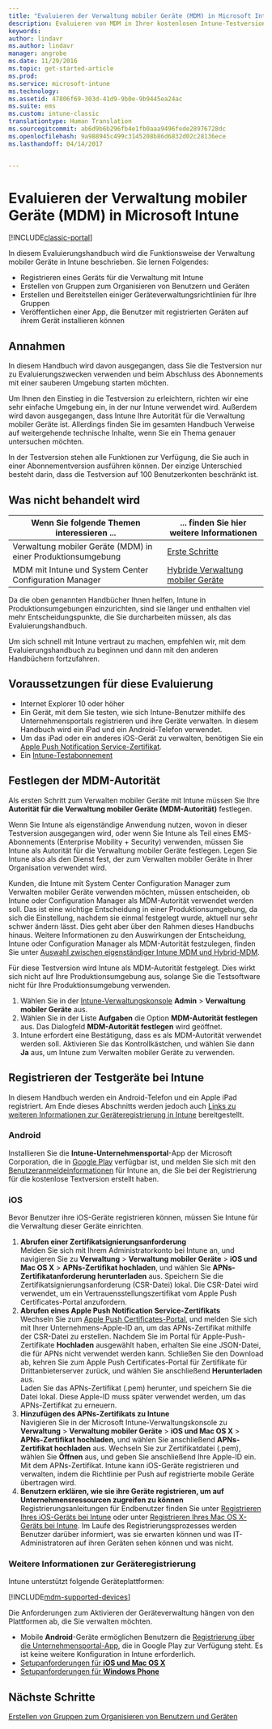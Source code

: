 ```yaml
---
title: "Evaluieren der Verwaltung mobiler Geräte (MDM) in Microsoft Intune | Microsoft-Dokumentation"
description: Evaluieren von MDM in Ihrer kostenlosen Intune-Testversion.
keywords: 
author: lindavr
ms.author: lindavr
manager: angrobe
ms.date: 11/29/2016
ms.topic: get-started-article
ms.prod: 
ms.service: microsoft-intune
ms.technology: 
ms.assetid: 47806f69-303d-41d9-9b0e-9b9445ea24ac
ms.suite: ems
ms.custom: intune-classic
translationtype: Human Translation
ms.sourcegitcommit: ab6d9b6b296fb4e1fb0aaa9496fede28976728dc
ms.openlocfilehash: 9a988945c499c3145208b86d6832d02c28136ece
ms.lasthandoff: 04/14/2017


---
```


# <a name="evaluate-mobile-device-management-in-microsoft-intune"></a>Evaluieren der Verwaltung mobiler Geräte (MDM) in Microsoft Intune

[!INCLUDE[classic-portal](../includes/classic-portal.md)]

In diesem Evaluierungshandbuch wird die Funktionsweise der Verwaltung mobiler Geräte in Intune beschrieben. Sie lernen Folgendes:
- Registrieren eines Geräts für die Verwaltung mit Intune
- Erstellen von Gruppen zum Organisieren von Benutzern und Geräten
- Erstellen und Bereitstellen einiger Geräteverwaltungsrichtlinien für Ihre Gruppen
- Veröffentlichen einer App, die Benutzer mit registrierten Geräten auf ihrem Gerät installieren können
<!--- - Monitor the device? View a report of compliant devices?--->
<!--- - Remove the device from management--->

## <a name="assumptions"></a>Annahmen
In diesem Handbuch wird davon ausgegangen, dass Sie die Testversion nur zu Evaluierungszwecken verwenden und beim Abschluss des Abonnements mit einer sauberen Umgebung starten möchten.

Um Ihnen den Einstieg in die Testversion zu erleichtern, richten wir eine sehr einfache Umgebung ein, in der nur Intune verwendet wird. Außerdem wird davon ausgegangen, dass Intune Ihre Autorität für die Verwaltung mobiler Geräte ist. Allerdings finden Sie im gesamten Handbuch Verweise auf weitergehende technische Inhalte, wenn Sie ein Thema genauer untersuchen möchten.

In der Testversion stehen alle Funktionen zur Verfügung, die Sie auch in einer Abonnementversion ausführen können. Der einzige Unterschied besteht darin, dass die Testversion auf 100 Benutzerkonten beschränkt ist.

## <a name="whats-not-covered"></a>Was nicht behandelt wird
|Wenn Sie folgende Themen interessieren ... |... finden Sie hier weitere Informationen |
|------------------------|----------|
|Verwaltung mobiler Geräte (MDM) in einer Produktionsumgebung | [Erste Schritte](https://docs.microsoft.com/intune/get-started/start-with-a-paid-subscription-to-microsoft-intune) |
|MDM mit Intune und System Center Configuration Manager | [Hybride Verwaltung mobiler Geräte](https://docs.microsoft.com/sccm/mdm/understand/hybrid-mobile-device-management) |

Da die oben genannten Handbücher Ihnen helfen, Intune in Produktionsumgebungen einzurichten, sind sie länger und enthalten viel mehr Entscheidungspunkte, die Sie durcharbeiten müssen, als das Evaluierungshandbuch.

Um sich schnell mit Intune vertraut zu machen, empfehlen wir, mit dem Evaluierungshandbuch zu beginnen und dann mit den anderen Handbüchern fortzufahren.

## <a name="prerequisites-for-this-evaluation"></a>Voraussetzungen für diese Evaluierung
- Internet Explorer 10 oder höher
- Ein Gerät, mit dem Sie testen, wie sich Intune-Benutzer mithilfe des Unternehmensportals registrieren und ihre Geräte verwalten. In diesem Handbuch wird ein iPad und ein Android-Telefon verwendet.
- Um das iPad oder ein anderes iOS-Gerät zu verwalten, benötigen Sie ein [Apple Push Notification Service-Zertifikat](https://docs.microsoft.com/intune/deploy-use/set-up-ios-and-mac-management-with-microsoft-intune).
- Ein [Intune-Testabonnement](sign-up-for-30-day-trial-microsoft-intune.md)

## <a name="set-your-mdm-authority"></a>Festlegen der MDM-Autorität
Als ersten Schritt zum Verwalten mobiler Geräte mit Intune müssen Sie Ihre **Autorität für die Verwaltung mobiler Geräte (MDM-Autorität)** festlegen.

Wenn Sie Intune als eigenständige Anwendung nutzen, wovon in dieser Testversion ausgegangen wird, oder wenn Sie Intune als Teil eines EMS-Abonnements (Enterprise Mobility + Security) verwenden, müssen Sie Intune als Autorität für die Verwaltung mobiler Geräte festlegen. Legen Sie Intune also als den Dienst fest, der zum Verwalten mobiler Geräte in Ihrer Organisation verwendet wird.

Kunden, die Intune mit System Center Configuration Manager zum Verwalten mobiler Geräte verwenden möchten, müssen entscheiden, ob Intune oder Configuration Manager als MDM-Autorität verwendet werden soll. Das ist eine wichtige Entscheidung in einer Produktionsumgebung, da sich die Einstellung, nachdem sie einmal festgelegt wurde, aktuell nur sehr schwer ändern lässt. Dies geht aber über den Rahmen dieses Handbuchs hinaus. Weitere Informationen zu den Auswirkungen der Entscheidung, Intune oder Configuration Manager als MDM-Autorität festzulegen, finden Sie unter [Auswahl zwischen eigenständiger Intune MDM und Hybrid-MDM](https://docs.microsoft.com/sccm/mdm/understand/choose-between-standalone-intune-and-hybrid-mobile-device-management).

Für diese Testversion wird Intune als MDM-Autorität festgelegt. Dies wirkt sich nicht auf Ihre Produktionsumgebung aus, solange Sie die Testsoftware nicht für Ihre Produktionsumgebung verwenden.

1. Wählen Sie in der [Intune-Verwaltungskonsole](https://manage.microsoft.com/) **Admin** &gt; **Verwaltung mobiler Geräte** aus.
2. Wählen Sie in der Liste **Aufgaben** die Option **MDM-Autorität festlegen** aus. Das Dialogfeld **MDM-Autorität festlegen** wird geöffnet. <!---screen shot--->
3. Intune erfordert eine Bestätigung, dass es als MDM-Autorität verwendet werden soll. Aktivieren Sie das Kontrollkästchen, und wählen Sie dann **Ja** aus, um Intune zum Verwalten mobiler Geräte zu verwenden.

## <a name="enroll-your-test-devices-into-intune"></a>Registrieren der Testgeräte bei Intune

In diesem Handbuch werden ein Android-Telefon und ein Apple iPad registriert. Am Ende dieses Abschnitts werden jedoch auch [Links zu weiteren Informationen zur Geräteregistrierung in Intune](#Learn-more-about-device-enrollment) bereitgestellt.
### <a name="android"></a>Android
Installieren Sie die **Intune-Unternehmensportal**-App der Microsoft Corporation, die in [Google Play](http://go.microsoft.com/fwlink/p/?LinkId=386612) verfügbar ist, und melden Sie sich mit den [Benutzeranmeldeinformationen](sign-up-for-30-day-trial-microsoft-intune.md#add-users) für Intune an, die Sie bei der Registrierung für die kostenlose Textversion erstellt haben.

### <a name="ios"></a>iOS
Bevor Benutzer ihre iOS-Geräte registrieren können, müssen Sie Intune für die Verwaltung dieser Geräte einrichten.

1. **Abrufen einer Zertifikatsignierungsanforderung**<br/>
Melden Sie sich mit Ihrem Administratorkonto bei Intune an, und navigieren Sie zu **Verwaltung** > **Verwaltung mobiler Geräte** > **iOS und Mac OS X** > **APNs-Zertifikat hochladen**, und wählen Sie **APNs-Zertifikatanforderung herunterladen** aus. Speichern Sie die Zertifikatsignierungsanforderung (CSR-Datei) lokal. Die CSR-Datei wird verwendet, um ein Vertrauensstellungszertifikat vom Apple Push Certificates-Portal anzufordern. <!--- screen shot--->
2.    **Abrufen eines Apple Push Notification Service-Zertifikats**<BR/>
Wechseln Sie zum [Apple Push Certificates-Portal](https://idmsa.apple.com/IDMSWebAuth/login?appIdKey=3fbfc9ad8dfedeb78be1d37f6458e72adc3160d1ad5b323a9e5c5eb2f8e7e3e2&rv=2), und melden Sie sich mit Ihrer Unternehmens-Apple-ID an, um das APNs-Zertifikat mithilfe der CSR-Datei zu erstellen. Nachdem Sie im Portal für Apple-Push-Zertifikate **Hochladen** ausgewählt haben, erhalten Sie eine JSON-Datei, die für APNs nicht verwendet werden kann. Schließen Sie den Download ab, kehren Sie zum Apple Push Certificates-Portal für Zertifikate für Drittanbieterserver zurück, und wählen Sie anschließend **Herunterladen** aus.<br/>
Laden Sie das APNs-Zertifikat (.pem) herunter, und speichern Sie die Datei lokal. Diese Apple-ID muss später verwendet werden, um das APNs-Zertifikat zu erneuern.
3.    **Hinzufügen des APNs-Zertifikats zu Intune**<BR/>
Navigieren Sie in der Microsoft Intune-Verwaltungskonsole zu **Verwaltung** > **Verwaltung mobiler Geräte** > **iOS und Mac OS X** > **APNs-Zertifikat hochladen**, und wählen Sie anschließend **APNs-Zertifikat hochladen** aus. Wechseln Sie zur Zertifikatdatei (.pem), wählen Sie **Öffnen** aus, und geben Sie anschließend Ihre Apple-ID ein. Mit dem APNs-Zertifikat. Intune kann iOS-Geräte registrieren und verwalten, indem die Richtlinie per Push auf registrierte mobile Geräte übertragen wird.
4.    **Benutzern erklären, wie sie ihre Geräte registrieren, um auf Unternehmensressourcen zugreifen zu können**<br/>
Registrierungsanleitungen für Endbenutzer finden Sie unter [Registrieren Ihres iOS-Geräts bei Intune](https://docs.microsoft.com/Intune/enduser/enroll-your-device-in-intune-ios) oder unter [Registrieren Ihres Mac OS X-Geräts bei Intune](https://docs.microsoft.com/Intune/enduser/enroll-your-device-in-intune-mac-os-x). Im Laufe des Registrierungsprozesses werden Benutzer darüber informiert, was sie erwarten können und was IT-Administratoren auf ihren Geräten sehen können und was nicht.


### <a name="learn-more-about-device-enrollment"></a>Weitere Informationen zur Geräteregistrierung

Intune unterstützt folgende Geräteplattformen:

[!INCLUDE[mdm-supported-devices](../includes/mdm-supported-devices.md)]

Die Anforderungen zum Aktivieren der Geräteverwaltung hängen von den Plattformen ab, die Sie verwalten möchten.
- Mobile **Android**-Geräte ermöglichen Benutzern die [Registrierung über die Unternehmensportal-App](/intune/deploy-use/set-up-android-management-with-microsoft-intune), die in Google Play zur Verfügung steht. Es ist keine weitere Konfiguration in Intune erforderlich.
- [Setupanforderungen für **iOS und Mac OS X**](/intune/deploy-use/set-up-ios-and-mac-management-with-microsoft-intune)
- [Setupanforderungen für **Windows Phone**](/intune/deploy-use/set-up-windows-phone-management-with-microsoft-intune)

<!--- ## Verify enrollment--->
<!--- START HERE

### iOS and Mac OS X
Install the **Microsoft Intune Company Portal** app from Microsoft Corporation available in the App Store and sign in with Intune user credentials added above. View **Enrolled devices** to add your device.



### Windows Phone 8.1
Users install the **Company Portal** app from Microsoft Corporation, available in the Windows Phone store, and sign in with the Intune user credentials added above.  View **Enrolled devices** to add your device.

## Install the previously deployed app
Open the Company Portal on the mobile device, choose **Apps**, and then install **Microsoft Skype**.--->



## <a name="next-steps"></a>Nächste Schritte
[Erstellen von Gruppen zum Organisieren von Benutzern und Geräten](get-started-with-a-30-day-trial-of-microsoft-intune-step-3.md)

